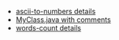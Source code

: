 - [ascii-to-numbers details](./ascii-to-numbers/readme.md)
- [MyClass.java with comments](./q2/MyClass.java)
- [words-count details](./words-count/readme.md)